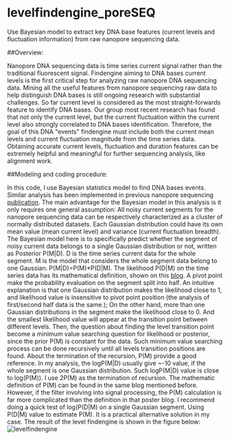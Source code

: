 # levelfindengine_poreSEQ
Use Bayesian model to extract key DNA base features (current levels and fluctuation information) from raw nanopore sequencing data.

##Overview:

Nanopore DNA sequencing data is time series current signal rather than the traditional fluorescent signal. Findengine aiming to DNA bases current levels is the first critical step for analyzing raw nanopore DNA sequencing data. Mining all the useful features from nanopore sequencing raw data to help distinguish DNA bases is still ongoing research with substantial challenges. So far current level is considered as the most straight-forwards feature to identify DNA bases. Our group most recent research has found that not only the current level, but the current fluctuation within the current level also strongly correlated to DNA bases identification. Therefore, the goal of this DNA "events" findengine must include both the current mean levels and current fluctuation magnitude from the time series data. Obtaining accurate current levels, fluctuation and duration features can be extremely helpful and meaningful for further sequencing analysis, like alignment work.


##Modeling and coding procedure:

In this code, I use Bayesian statistics model to find DNA bases events. Similar analysis has been implemented in previous nanopore sequencing [publication](http://www.nature.com/nbt/journal/v32/n8/full/nbt.2950.html). The main advantage for the Bayesian model in this analysis is it only requires one general assumption: All noisy current segments for the nanopore sequencing data can be respectively characterized as a cluster of normally distributed datasets. Each Gaussian distribution could have its own mean value (mean current level) and variance (current fluctuation breadth). The Bayesian model here is to specifically predict whether the segment of noisy current data belongs to a single Gaussian distribution or not, written as Posterior P(M|D). D is the time series current data for the whole segment. M is the model that considers the whole segment data belong to one Gaussian. P(M|D)=P(M)*P(D|M). The likelihood P(D|M) on the time series data has its mathematical definition, shown on this [blog](https://gasstationwithoutpumps.wordpress.com/2014/06/17/segmenting-noisy-signals-revisited/). A pivot point make the probability evaluation on the segment split into half. An intuitive explanation is that one Gaussian distribution makes the likelihood close to 1, and likelihood value is insensitive to pivot point position (the analysis of first/second half data is the same.); On the other hand, more than one Gaussian distributions in the segment make the likelihood close to 0. And the smallest likelihood value will appear at the transition point between different levels. Then, the question about finding the level transition point become a minimum value searching question for likelihood or posterior, since the prior P(M) is constant for the data. Such minimum value searching process can be done recursively until all levels transition positions are found. About the termination of the recursion, P(M) provide a good reference. In my analysis, the logP(M|D) usually give ~-10 value, if the whole segment is one Gaussian distribution. Such logP(M|D) value is close to log(P(M)). I use 2P(M) as the termination of recursion. The mathematic definition of P(M) can be found in the same blog mentioned before. However, if the filter involving into signal processing, the P(M) calculation is far more complicated than the definition in that poster blog. I recommend doing a quick test of log(P(D|M) on a single Gaussian segment. Using P(D|M) value to estimate P(M). It is a practical alternative solution in my case. 
The result of the level findengine is shown in the figure below:
![levelfindengine](https://cloud.githubusercontent.com/assets/19654472/23100156/a992799c-f647-11e6-87f5-9cce675d8e6c.png)
